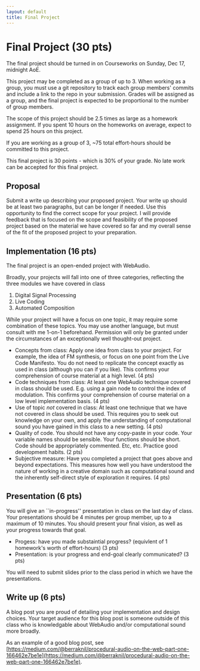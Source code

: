 ```yaml
---
layout: default
title: Final Project  
---
```


# Final Project (30 pts)

The final project should be turned in on Courseworks on Sunday, Dec 17, midnight AoE.

This project may be completed as a group of up to 3.
When working as a group, you must use a git repository to track each group members' commits and include a link to the repo in your submission.
Grades will be assigned as a group, and the final project is expected to be proportional to the number of group members.

The scope of this project should be 2.5 times as large as a homework assignment.
If you spent 10 hours on the homeworks on average, expect to spend 25 hours on this project.

If you are working as a group of 3, ~75 total effort-hours should be committed to this project.

This final project is 30 points - which is 30% of your grade.
No late work can be accepted for this final project.

## Proposal 

Submit a write up describing your proposed project. 
Your write up should be at least two paragraphs, but can be longer if needed.
Use this opportunity to find the correct scope for your project.
I will provide feedback that is focused on the scope and feasibility of the proposed project based on the material we have covered so far and my overall sense of the fit of the proposed project to your preparation.

## Implementation (16 pts)

The final project is an open-ended project with WebAudio.

Broadly, your projects will fall into one of three categories, reflecting the three modules we have covered in class

1. Digital Signal Processing
2. Live Coding
3. Automated Composition

While your project will have a focus on one topic, it may require some combination of these topics.
You may use another language, but must consult with me 1-on-1 beforehand.
Permission will only be granted under the circumstances of an exceptionally well thought-out project.

- Concepts from class: Apply one idea from class to your project. For example, the idea of FM synthesis, or focus on one point from the Live Code Manifesto. You do not need to replicate the concept exactly as used in class (although you can if you like). This confirms your comprehension of course material at a high level. (4 pts)
- Code techniques from class: At least one WebAudio technique covered in class should be used. E.g. using a gain node to control the index of modulation. This confirms your comprehension of course material on a low level implementation basis. (4 pts)
- Use of topic *not* covered in class: At least one technique that we have not covered in class should be used. This requires you to seek out knowledge on your own, and apply the understanding of computational sound you have gained in this class to a new setting. (4 pts)
- Quality of code. You should not have any copy-paste in your code. Your variable names should be sensible. Your functions should be short. Code should be appropriately commented. Etc, etc. Practice good development habits. (2 pts)
- Subjective measure: Have you completed a project that goes above and beyond expectations. This measures how well you have understood the nature of working in a creative domain such as computational sound and the inherently self-direct style of exploration it requires. (4 pts)

## Presentation (6 pts)

You will give an ``in-progress'' presentation in class on the last day of class. 
Your presentations should be 4 minutes per group member, up to a maximum of 10 minutes.
You should present your final vision, as well as your progress towards that goal.

- Progess: have you made substaintial progress? (equivlent of 1 homework's worth of effort-hours) (3 pts)
- Presentation: is your progress and end-goal clearly communicated? (3 pts) 

You will need to submit slides prior to the class period in which we have the presentations.

## Write up (6 pts)

A blog post you are proud of detailing your implementation and design choices.
Your target audience for this blog post is someone outside of this class who is knowledgable about WebAudio and/or computational sound more broadly.

As an example of a good blog post, see [https://medium.com/@berraknil/procedural-audio-on-the-web-part-one-166462e7be1e](https://medium.com/@berraknil/procedural-audio-on-the-web-part-one-166462e7be1e).
